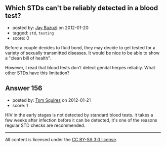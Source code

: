 ## Which STDs can't be reliably detected in a blood test?

- posted by: [Jay Bazuzi](https://stackexchange.com/users/-1/17-jay-bazuzi) on 2012-01-20
- tagged: `std`, `testing`
- score: 0

Before a couple decides to fluid bond, they may decide to get tested for a variety of sexually transmitted diseases. It would be nice to be able to show a "clean bill of health".

However, I read that blood tests don't detect genital herpes reliably. What other STDs have this limitation?



## Answer 156

- posted by: [Tom Squires](https://stackexchange.com/users/-1/48-tom-squires) on 2012-01-21
- score: 1

HIV in the early stages is not detected by standard blood tests. It takes a few weeks after infection before it can be detected, it's one of the reasons regular STD checks are recommended.



---

All content is licensed under the [CC BY-SA 3.0 license](https://creativecommons.org/licenses/by-sa/3.0/).
